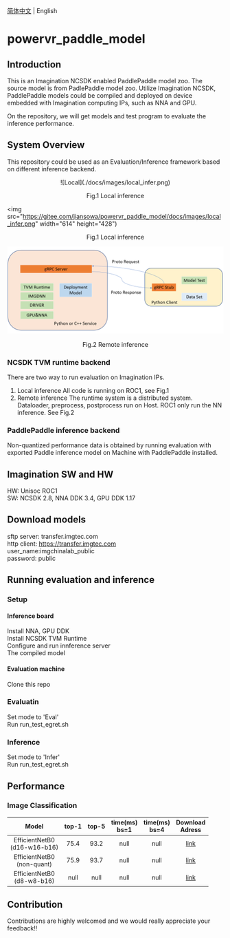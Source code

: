 [简体中文](README_cn.md) | English

# powervr_paddle_model

## Introduction
This is an Imagination NCSDK enabled PaddlePaddle model zoo. The source model is from PadlePaddle model zoo. Utilize Imagination NCSDK, PaddlePaddle models could be compiled and deployed on device embedded with Imagination computing IPs, such as NNA and GPU.

On the repository, we will get models and test program to evaluate the inference performance.

## System Overview
This repository could be used as an Evaluation/Inference framework based on different inference backend.

<div align=center>
![Local](./docs/images/local_infer.png)  
<p align="center">Fig.1 Local inference</p>
</div>

<img src="https://gitee.com/jiansowa/powervr_paddle_model/docs/images/local_infer.png" width="614" height="428")  

<p align="center">Fig.1 Local inference</p>

![gRPC](./docs/images/grpc_infer.png)  
<center>Fig.2 Remote inference</center>

### NCSDK TVM runtime backend
There are two way to run evaluation on Imagination IPs.
1. Local inference
   All code is running on ROC1, see Fig.1
2. Remote inference
   The runtime system is a distributed system. Dataloader, preprocess, postprocess run on Host. ROC1 only run the NN inference. See Fig.2

### PaddlePaddle inference backend
Non-quantized performance data is obtained by running evaluation with exported Paddle inference model on Machine with PaddlePaddle installed.




## Imagination SW and HW
HW: Unisoc ROC1  
SW: NCSDK 2.8, NNA DDK 3.4, GPU DDK 1.17  

## Download models
sftp server: transfer.imgtec.com  
http client: https://transfer.imgtec.com  
user_name:imgchinalab_public  
password: public  


## Running evaluation and inference
### Setup
#### Inference board
Install NNA, GPU DDK  
Install NCSDK TVM Runtime  
Configure and run innference server  
The compiled model  

#### Evaluation machine
Clone this repo  

### Evaluatin
Set mode to 'Eval'  
Run run_test_egret.sh  

### Inference
Set mode to 'Infer'  
Run run_test_egret.sh  

## Performance
### Image Classification



| Model | top-1 | top-5 | time(ms)<br>bs=1 | time(ms)<br>bs=4 | Download<br>Adress |
|:----:|:----:|:----:|:----:|:----:|:----:|
|EfficientNetB0<br>(d16-w16-b16)|75.4|93.2|null|null|[link](sftp://transfer.imgtec.com/paddle_models/EfficientNetB0-AX2185-d16w16b16-ncsdk-2_8_deploy.tar.bz2)|
|EfficientNetB0<br>(non-quant)|75.9|93.7|null|null|[link](https://paddle-imagenet-models-name.bj.bcebos.com/dygraph/inference/EfficientNetB0_infer.tar)|
|EfficientNetB0<br>(d8-w8-b16)|null|null|null|null|[link](sftp://transfer.imgtec.com/paddle_models/EfficientNetB0-AX2185-d8w8b16-ncsdk-2_8_deploy.tar.bz2)|

## Contribution
Contributions are highly welcomed and we would really appreciate your feedback!!

